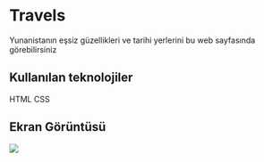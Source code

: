 <h1> Travels </h1>

Yunanistanın eşsiz güzellikleri ve tarihi yerlerini bu web sayfasında görebilirsiniz

<h2> Kullanılan teknolojiler </h2>

HTML CSS

<h2> Ekran Görüntüsü </h2>

![](ekran.görüntüsü.gif)
